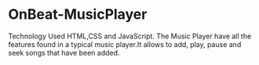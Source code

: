 # OnBeat-MusicPlayer
Technology Used HTML,CSS and JavaScript.  The Music Player have all the features found in a typical music player.It allows to add, play, pause and seek songs that have been added. 
